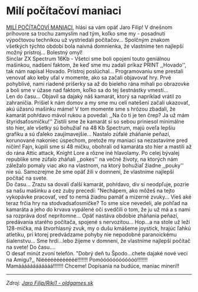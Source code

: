 # Milí počítačoví maniaci
<ins>MILÍ POČÍTAČOVÍ MANIACI</ins>, hlási sa vám opäť Jaro Filip! V dnešnom príhovore sa trochu zamyslím nad tým, koľko sme my - posadnutí výpočtovou technikou už vystriedali počítačov... Spolčným znakom všetkých týchto období bola naivná domnienka, že vlastníme ten najlepší možný prístroj... Bolestný omyl!  
  Sinclar ZX Spectrum 16Kb - Všetci sme boli opojení touto geniálnou mašinkou, nadšení faktom, že keď sme mu zadali príkaz PRINT ,,Hovado'', tak nám napísal Hovado. Prístroj poslúchal... Programovaniu sme prestali venovať ako keby uťal v momente, ako sa začali objavovať hry. Prvé pohyblivé, nami riadené príšerky sa až do bieleho rána mihali po obrazovke a boli sme v úžase nad faktom, koľko sa do tej šestnástky vmestí...  
  Len do času... Objavil sa dajaký náš kamarát, ktorý sa napríklad vrátil zo zahraničia. Prišiel k nám domov a my sme mu celí natešení začali ukazovať, akú úžasnú mašinku máme! V tom momente sme s hrôzou zbadali, že kamarát pohŕdavo mávol rukou a povedal: ,,Na čo ti je ten črep? Ja už mám štyridsaťosmičku!'' Zistili sme že kamarát si so sebou priniesol minimálne sto hier, ale všetky sú bohužiaľ na 48 Kb Spectrum, majú oveľa lepšiu grafiku a sú ďaleko zaujímavejšie... Nastalo zúfalé zháňanie peňazí, korunované nakoniec úspechom, pretože my maniaci sa nezastavíme pred ničím! Fajn, kúpili sme si 48 mičku, obohrali od kamaráta sto hier a mastili až do rána Attic attack, Knight Lore a rôzne iné hlavolamy. Po celej bývalej republike sme zúfalo zháňali ,,pokes'' na večné životy, na ktorých nám záležalo pomaly viac ako na vlastnom, na ktorý bohužiaľ žiadne ,,pouky'' nie sú. Samozrejme že sme opäť žili v domnení, že vlastníme najlepší počítač na svete.  
  Do času... Zrazu sa dovalí ďalší kamarát, pohŕdavo, div si neodpľuje, pozrie sa našu mašinku a cez zuby precedí: "Nechápem, ako môžeš na tejto vykopávke pracovať, veď to nemá žiadnu pamäť a mizerné zvuky... Vieš aké teraz frčia hry na stodvadsaťosmičke? To sme síce nevedeli, ale pohľad na kamaráta a jeho do krvava vypálené oči svedčili o tom, že ju už má a s nami sa rozpráva dosť neprítomne... Opäť nastáva obdobie zháňania peňazí, predávania starého počítača, spojené s nervozitou... Hop...a na stole už leží 128-mička, má štvorhlasný zvuk, my o dušu kmášeme joystick, hrajúc ľahkú atletiku, pri ktorej predvádzame pohyby nie nepodobné paranoickému šialenstvu... Sme hrdí...lebo žijeme v domnení, že vlastníme najlepší počítač na svete! Do času....  
  O desať minút zvoní telefón. "Dobrý deň tu Špodo...chete dajaké nové veci na Amigu?,, Niéééééééééééé!!!!!!! Pomóóóóóóóóóóóó!!!!!!! Mamáááááááááááá!!!!!!! Chceme! Dopísania na budúce, maniac mineri!!

---
*Zdroj: [Jaro Filip/Riki1 - oldgames.sk](https://www.oldgames.sk/mag/riki-1/page/30/)*
